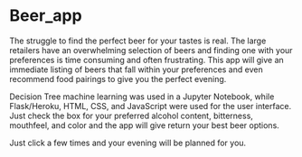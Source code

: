 # Beer_app

The struggle to find the perfect beer for your tastes is real. The large retailers have an overwhelming selection of beers and finding one with your preferences is time consuming and often frustrating. This app will give an immediate listing of beers that fall within your preferences and even recommend food pairings to give you the perfect evening.

Decision Tree machine learning was used in a Jupyter Notebook, while Flask/Heroku, HTML, CSS, and JavaScript were used for the user interface. Just check the box for your preferred alcohol content, bitterness, mouthfeel, and color and the app will give return your best beer options.

Just click a few times and your evening will be planned for you.
